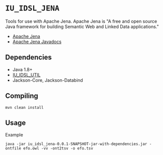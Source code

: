 # `IU_IDSL_JENA`

Tools for use with Apache Jena. Apache Jena is 
"A free and open source Java framework for building Semantic Web and
Linked Data applications."

* [Apache Jena](https://jena.apache.org/)
* [Apache Jena Javadocs](https://jena.apache.org/documentation/javadoc/jena/index.html)

## Dependencies

* Java 1.8+
* [IU\_IDSL\_UTIL](https://github.com/IUIDSL/iu_idsl_jena)
* Jackson-Core, Jackson-Databind

## Compiling

```
mvn clean install
```

## Usage

Example

```
java -jar iu_idsl_jena-0.0.1-SNAPSHOT-jar-with-dependencies.jar -ontfile efo.owl -vv -ont2tsv -o efo.tsv
```
